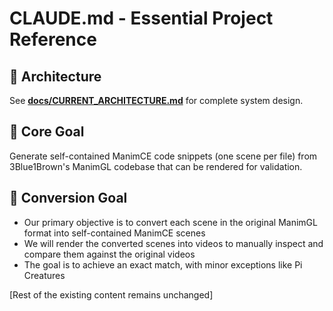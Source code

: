# CLAUDE.md - Essential Project Reference

## 📁 Architecture
See **[docs/CURRENT_ARCHITECTURE.md](docs/CURRENT_ARCHITECTURE.md)** for complete system design.

## 🎯 Core Goal
Generate self-contained ManimCE code snippets (one scene per file) from 3Blue1Brown's ManimGL codebase that can be rendered for validation.

## 🚀 Conversion Goal
- Our primary objective is to convert each scene in the original ManimGL format into self-contained ManimCE scenes
- We will render the converted scenes into videos to manually inspect and compare them against the original videos
- The goal is to achieve an exact match, with minor exceptions like Pi Creatures

[Rest of the existing content remains unchanged]